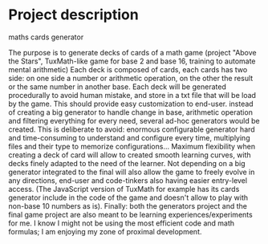 # Project description

maths cards generator

The purpose is to generate decks of cards of a math game (project "Above the Stars", TuxMath-like game for base 2 and base 16, training to automate mental arithmetic)
Each deck is composed of cards, each cards has two side: on one side a number or arithmetic operation, on the other the result or the same number in another base.
Each deck will be generated procedurally to avoid human mistake, and store in a txt file that will be load by the game. This should provide easy customization to end-user.
instead of creating a big generator to handle change in base, arithmetic operation and filtering everything for every need, several ad-hoc generators would be created. This is deliberate to avoid: enormous configurable generator hard and time-consuming to understand and configure every time, multiplying files and their type to memorize configurations... Maximum flexibility when creating a deck of card will allow to created smooth learning curves, with decks finely adapted to the need of the learner. Not depending on a big generator integrated to the final will also allow the game to freely evolve in any directions, end-user and code-tinkers also having easier entry-level access. (The JavaScript version of TuxMath for example has its cards generator include in the code of the game and doesn't allow to play with non-base 10 numbers as is).
Finally: both the generators project and the final game project are also meant to be learning experiences/experiments for me. I know I might not be using the most efficient code and math formulas; I am enjoying my zone of proximal development.
